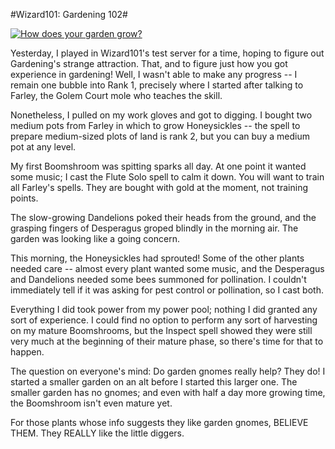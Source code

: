 #Wizard101: Gardening 102#

[![](http://westkarana.com/wp-content/uploads/2010/11/WizardGraphicalClient-2010-11-24-08-06-27-68-480x270.jpg "How does your garden grow?")](http://westkarana.com/wp-content/uploads/2010/11/WizardGraphicalClient-2010-11-24-08-06-27-68.jpg)

Yesterday, I played in Wizard101's test server for a time, hoping to figure out Gardening's strange attraction. That, and to figure just how you got experience in gardening! Well, I wasn't able to make any progress -- I remain one bubble into Rank 1, precisely where I started after talking to Farley, the Golem Court mole who teaches the skill.

Nonetheless, I pulled on my work gloves and got to digging. I bought two medium pots from Farley in which to grow Honeysickles -- the spell to prepare medium-sized plots of land is rank 2, but you can buy a medium pot at any level.

My first Boomshroom was spitting sparks all day. At one point it wanted some music; I cast the Flute Solo spell to calm it down. You will want to train all Farley's spells. They are bought with gold at the moment, not training points.

The slow-growing Dandelions poked their heads from the ground, and the grasping fingers of Desperagus groped blindly in the morning air. The garden was looking like a going concern.

This morning, the Honeysickles had sprouted! Some of the other plants needed care -- almost every plant wanted some music, and the Desperagus and Dandelions needed some bees summoned for pollination. I couldn't immediately tell if it was asking for pest control or pollination, so I cast both.

Everything I did took power from my power pool; nothing I did granted any sort of experience. I could find no option to perform any sort of harvesting on my mature Boomshrooms, but the Inspect spell showed they were still very much at the beginning of their mature phase, so there's time for that to happen.

The question on everyone's mind: Do garden gnomes really help? They do! I started a smaller garden on an alt before I started this larger one. The smaller garden has no gnomes; and even with half a day more growing time, the Boomshroom isn't even mature yet.

For those plants whose info suggests they like garden gnomes, BELIEVE THEM. They REALLY like the little diggers.
